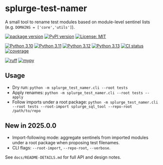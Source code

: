 # splurge-test-namer

A small tool to rename test modules based on module-level sentinel lists (e.g. `DOMAINS = ['core','utils']`).

<!-- Badges: Block 1 - version / pypi / license -->

[![package version](https://img.shields.io/badge/version-2025.0.0-blue.svg)](d:/repos/splurge-test-namer/pyproject.toml)
[![PyPI version](https://img.shields.io/pypi/v/splurge-test-namer.svg)](https://pypi.org/project/splurge-test-namer)
[![License: MIT](https://img.shields.io/badge/License-MIT-blue.svg)](LICENSE)

<!-- Badges: Block 2 - python versions / CI pass-fail / coverage -->

[![Python 3.10](https://github.com/jim-schilling/splurge-test-namer/actions/workflows/ci-py-3.10.yml/badge.svg)](https://github.com/jim-schilling/splurge-test-namer/actions/workflows/ci-py-3.10.yml) [![Python 3.11](https://github.com/jim-schilling/splurge-test-namer/actions/workflows/ci-py-3.11.yml/badge.svg)](https://github.com/jim-schilling/splurge-test-namer/actions/workflows/ci-py-3.11.yml)
[![Python 3.12](https://github.com/jim-schilling/splurge-test-namer/actions/workflows/ci-py-3.12.yml/badge.svg)](https://github.com/jim-schilling/splurge-test-namer/actions/workflows/ci-py-3.12.yml) [![Python 3.13](https://github.com/jim-schilling/splurge-test-namer/actions/workflows/ci-py-3.13.yml/badge.svg)](https://github.com/jim-schilling/splurge-test-namer/actions/workflows/ci-py-3.13.yml)
[![CI status](https://github.com/jim-schilling/splurge-test-namer/actions/workflows/python-ci.yml/badge.svg)](https://github.com/jim-schilling/splurge-test-namer/actions/workflows/python-ci.yml) [![coverage](https://img.shields.io/endpoint?url=https://raw.githubusercontent.com/jim-schilling/splurge-test-namer/main/.github/badges/coverage.json)](https://github.com/jim-schilling/splurge-test-namer/actions)

<!-- Badges: Block 3 - linters -->

[![ruff](https://img.shields.io/badge/ruff-passed-brightgreen.svg)](https://github.com/jim-schilling/splurge-test-namer/actions)
[![mypy](https://img.shields.io/badge/mypy-passed-brightgreen.svg)](https://github.com/jim-schilling/splurge-test-namer/actions)

Usage
-----
- Dry run: `python -m splurge_test_namer.cli --root tests`
- Apply renames: `python -m splurge_test_namer.cli --root tests --apply`
- Follow imports under a root package: `python -m splurge_test_namer.cli --root tests --root-import splurge_sql_tool --repo-root /path/to/repo`

New in 2025.0.0
---------------
- Import-following mode: aggregate sentinels from imported modules under a root package when proposing test filenames.
- CLI flags: `--root-import`, `--repo-root`, `--verbose`.

See `docs/README-DETAILS.md` for full API and design notes.
